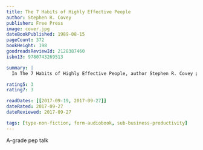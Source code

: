 ```yaml
---
title: The 7 Habits of Highly Effective People
author: Stephen R. Covey
publisher: Free Press
image: cover.jpg
dateBookPublished: 1989-08-15
pageCount: 372
bookHeight: 198
goodreadsReviewId: 2128387460
isbn13: 9780743269513

summary: |
  In The 7 Habits of Highly Effective People, author Stephen R. Covey presents a holistic, integrated, principle-centered approach for solving personal and professional problems. With penetrating insights and pointed anecdotes, Covey reveals a step-by-step pathway for living with fairness, integrity, service, and human dignity--principles that give us the security to adapt to change and the wisdom and power to take advantage of the opportunities that change creates.

rating5: 3
rating7: 3

readDates: [[2017-09-19, 2017-09-27]]
dateRated: 2017-09-27
dateReviewed: 2017-09-27

tags: [type-non-fiction, form-audiobook, sub-business-productivity]
---
```


A-grade pep talk
